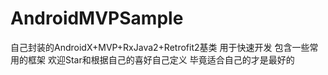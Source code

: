 # AndroidMVPSample
自己封装的AndroidX+MVP+RxJava2+Retrofit2基类  用于快速开发
包含一些常用的框架
欢迎Star和根据自己的喜好自己定义
毕竟适合自己的才是最好的

